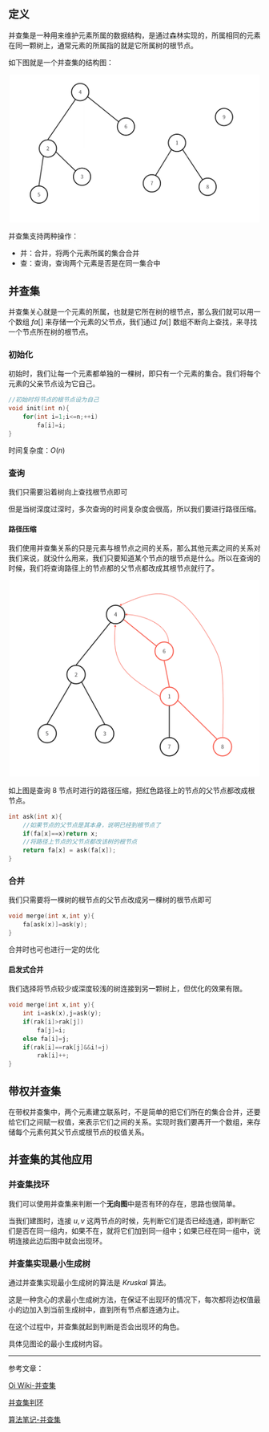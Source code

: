 ## 定义
并查集是一种用来维护元素所属的数据结构，是通过森林实现的，所属相同的元素在同一颗树上，通常元素的所属指的就是它所属树的根节点。

如下图就是一个并查集的结构图：

<div align="center"><img src="./img/01.png"width="500"></div>

并查集支持两种操作：
- 并：合并，将两个元素所属的集合合并
- 查：查询，查询两个元素是否是在同一集合中


## 并查集
并查集关心就是一个元素的所属，也就是它所在树的根节点，那么我们就可以用一个数组 $fa[]$ 来存储一个元素的父节点，我们通过 $fa[]$ 数组不断向上查找，来寻找一个节点所在树的根节点。

### 初始化
初始时，我们让每一个元素都单独的一棵树，即只有一个元素的集合。我们将每个元素的父亲节点设为它自己。

```cpp
//初始时将节点的根节点设为自己
void init(int n){
    for(int i=1;i<=n;++i)
        fa[i]=i;
}
```

时间复杂度：$O(n)$

### 查询

我们只需要沿着树向上查找根节点即可

但是当树深度过深时，多次查询的时间复杂度会很高，所以我们要进行路径压缩。

#### 路径压缩

我们使用并查集关系的只是元素与根节点之间的关系，那么其他元素之间的关系对我们来说，就没什么用来，我们只要知道某个节点的根节点是什么。所以在查询的时候，我们将查询路径上的节点都的父节点都改成其根节点就行了。


<div align="center"><img src="./img/02.png"width="500"></div>

如上图是查询 $8$ 节点时进行的路径压缩，把红色路径上的节点的父节点都改成根节点。

```cpp
int ask(int x){
    //如果节点的父节点是其本身，说明已经到根节点了
    if(fa[x]==x)return x;
    //将路径上节点的父节点都改该树的根节点
    return fa[x] = ask(fa[x]);
}
```

### 合并

我们只需要将一棵树的根节点的父节点改成另一棵树的根节点即可

```cpp
void merge(int x,int y){
    fa[ask(x)]=ask(y);
}
```
合并时也可也进行一定的优化
#### 启发式合并
我们选择将节点较少或深度较浅的树连接到另一颗树上，但优化的效果有限。

```cpp
void merge(int x,int y){
    int i=ask(x),j=ask(y);
    if(rak[i]>rak[j])
        fa[j]=i;
    else fa[i]=j;
    if(rak[i]==rak[j]&&i!=j)
        rak[i]++;
}
```

## 带权并查集

在带权并查集中，两个元素建立联系时，不是简单的把它们所在的集合合并，还要给它们之间赋一权值，来表示它们之间的关系。实现时我们要再开一个数组，来存储每个元素何其父节点或根节点的权值关系。


## 并查集的其他应用

### 并查集找环

我们可以使用并查集来判断一个**无向图**中是否有环的存在，思路也很简单。

当我们建图时，连接 $u,v$ 这两节点的时候，先判断它们是否已经连通，即判断它们是否在同一组内，如果不在，就将它们加到同一组中；如果已经在同一组中，说明连接此边后图中就会出现环。

### 并查集实现最小生成树

通过并查集实现最小生成树的算法是 $Kruskal$ 算法。

这是一种贪心的求最小生成树方法，在保证不出现环的情况下，每次都将边权值最小的边加入到当前生成树中，直到所有节点都连通为止。

在这个过程中，并查集就起到判断是否会出现环的角色。

具体见图论的最小生成树内容。

----------------
参考文章：

[Oi Wiki-并查集](https://oi-wiki.org/ds/dsu/#%E5%85%B6%E4%BB%96%E5%BA%94%E7%94%A8)

[并查集判环](https://blog.csdn.net/cosx_/article/details/121213550)

[算法笔记-并查集](https://zhuanlan.zhihu.com/p/93647900)


